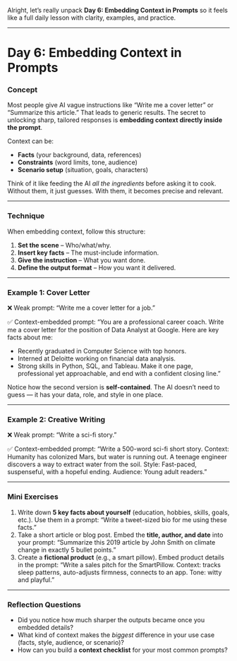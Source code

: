 Alright, let’s really unpack **Day 6: Embedding Context in Prompts** so it feels like a full daily lesson with clarity, examples, and practice.

---

# **Day 6: Embedding Context in Prompts**

### **Concept**

Most people give AI vague instructions like “Write me a cover letter” or “Summarize this article.” That leads to generic results. The secret to unlocking sharp, tailored responses is **embedding context directly inside the prompt**.

Context can be:

* **Facts** (your background, data, references)
* **Constraints** (word limits, tone, audience)
* **Scenario setup** (situation, goals, characters)

Think of it like feeding the AI *all the ingredients* before asking it to cook. Without them, it just guesses. With them, it becomes precise and relevant.

---

### **Technique**

When embedding context, follow this structure:

1. **Set the scene** – Who/what/why.
2. **Insert key facts** – The must-include information.
3. **Give the instruction** – What you want done.
4. **Define the output format** – How you want it delivered.

---

### **Example 1: Cover Letter**

❌ Weak prompt:
“Write me a cover letter for a job.”

✅ Context-embedded prompt:
“You are a professional career coach. Write me a cover letter for the position of Data Analyst at Google.
Here are key facts about me:

* Recently graduated in Computer Science with top honors.
* Interned at Deloitte working on financial data analysis.
* Strong skills in Python, SQL, and Tableau.
  Make it one page, professional yet approachable, and end with a confident closing line.”

Notice how the second version is **self-contained**. The AI doesn’t need to guess — it has your data, role, and style in one place.

---

### **Example 2: Creative Writing**

❌ Weak prompt:
“Write a sci-fi story.”

✅ Context-embedded prompt:
“Write a 500-word sci-fi short story.
Context: Humanity has colonized Mars, but water is running out. A teenage engineer discovers a way to extract water from the soil.
Style: Fast-paced, suspenseful, with a hopeful ending.
Audience: Young adult readers.”

---

### **Mini Exercises**

1. Write down **5 key facts about yourself** (education, hobbies, skills, goals, etc.). Use them in a prompt: “Write a tweet-sized bio for me using these facts.”
2. Take a short article or blog post. Embed the **title, author, and date** into your prompt: “Summarize this 2019 article by John Smith on climate change in exactly 5 bullet points.”
3. Create a **fictional product** (e.g., a smart pillow). Embed product details in the prompt: “Write a sales pitch for the SmartPillow. Context: tracks sleep patterns, auto-adjusts firmness, connects to an app. Tone: witty and playful.”

---

### **Reflection Questions**

* Did you notice how much sharper the outputs became once you embedded details?
* What kind of context makes the *biggest* difference in your use case (facts, style, audience, or scenario)?
* How can you build a **context checklist** for your most common prompts?
